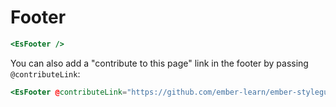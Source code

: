 # Footer

```handlebars
<EsFooter />
```

You can also add a "contribute to this page" link in the footer by passing `@contributeLink`:

```handlebars
<EsFooter @contributeLink="https://github.com/ember-learn/ember-styleguide" />
```
